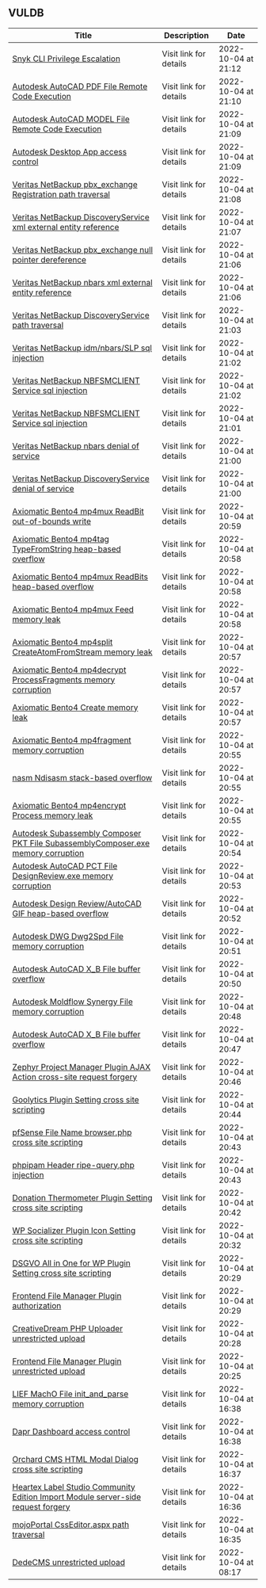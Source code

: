 ## VULDB
|Title|Description|Date|
|---|---|---|
| [Snyk CLI Privilege Escalation](https://vuldb.com/?id.210146) | Visit link for details | 2022-10-04 at 21:12 |
| [Autodesk AutoCAD PDF File Remote Code Execution](https://vuldb.com/?id.210145) | Visit link for details | 2022-10-04 at 21:10 |
| [Autodesk AutoCAD MODEL File Remote Code Execution](https://vuldb.com/?id.210144) | Visit link for details | 2022-10-04 at 21:09 |
| [Autodesk Desktop App access control](https://vuldb.com/?id.210143) | Visit link for details | 2022-10-04 at 21:09 |
| [Veritas NetBackup pbx_exchange Registration path traversal](https://vuldb.com/?id.210142) | Visit link for details | 2022-10-04 at 21:08 |
| [Veritas NetBackup DiscoveryService xml external entity reference](https://vuldb.com/?id.210141) | Visit link for details | 2022-10-04 at 21:07 |
| [Veritas NetBackup pbx_exchange null pointer dereference](https://vuldb.com/?id.210140) | Visit link for details | 2022-10-04 at 21:06 |
| [Veritas NetBackup nbars xml external entity reference](https://vuldb.com/?id.210139) | Visit link for details | 2022-10-04 at 21:06 |
| [Veritas NetBackup DiscoveryService path traversal](https://vuldb.com/?id.210138) | Visit link for details | 2022-10-04 at 21:03 |
| [Veritas NetBackup idm/nbars/SLP sql injection](https://vuldb.com/?id.210137) | Visit link for details | 2022-10-04 at 21:02 |
| [Veritas NetBackup NBFSMCLIENT Service sql injection](https://vuldb.com/?id.210136) | Visit link for details | 2022-10-04 at 21:02 |
| [Veritas NetBackup NBFSMCLIENT Service sql injection](https://vuldb.com/?id.210135) | Visit link for details | 2022-10-04 at 21:01 |
| [Veritas NetBackup nbars denial of service](https://vuldb.com/?id.210134) | Visit link for details | 2022-10-04 at 21:00 |
| [Veritas NetBackup DiscoveryService denial of service](https://vuldb.com/?id.210133) | Visit link for details | 2022-10-04 at 21:00 |
| [Axiomatic Bento4 mp4mux ReadBit out-of-bounds write](https://vuldb.com/?id.210132) | Visit link for details | 2022-10-04 at 20:59 |
| [Axiomatic Bento4 mp4tag TypeFromString heap-based overflow](https://vuldb.com/?id.210131) | Visit link for details | 2022-10-04 at 20:58 |
| [Axiomatic Bento4 mp4mux ReadBits heap-based overflow](https://vuldb.com/?id.210130) | Visit link for details | 2022-10-04 at 20:58 |
| [Axiomatic Bento4 mp4mux Feed memory leak](https://vuldb.com/?id.210129) | Visit link for details | 2022-10-04 at 20:58 |
| [Axiomatic Bento4 mp4split CreateAtomFromStream memory leak](https://vuldb.com/?id.210128) | Visit link for details | 2022-10-04 at 20:57 |
| [Axiomatic Bento4 mp4decrypt ProcessFragments memory corruption](https://vuldb.com/?id.210127) | Visit link for details | 2022-10-04 at 20:57 |
| [Axiomatic Bento4 Create memory leak](https://vuldb.com/?id.210126) | Visit link for details | 2022-10-04 at 20:57 |
| [Axiomatic Bento4 mp4fragment memory corruption](https://vuldb.com/?id.210125) | Visit link for details | 2022-10-04 at 20:55 |
| [nasm Ndisasm stack-based overflow](https://vuldb.com/?id.210124) | Visit link for details | 2022-10-04 at 20:55 |
| [Axiomatic Bento4 mp4encrypt Process memory leak](https://vuldb.com/?id.210123) | Visit link for details | 2022-10-04 at 20:55 |
| [Autodesk Subassembly Composer PKT File SubassemblyComposer.exe memory corruption](https://vuldb.com/?id.210122) | Visit link for details | 2022-10-04 at 20:54 |
| [Autodesk AutoCAD PCT File DesignReview.exe memory corruption](https://vuldb.com/?id.210121) | Visit link for details | 2022-10-04 at 20:53 |
| [Autodesk Design Review/AutoCAD GIF heap-based overflow](https://vuldb.com/?id.210120) | Visit link for details | 2022-10-04 at 20:52 |
| [Autodesk DWG Dwg2Spd File memory corruption](https://vuldb.com/?id.210119) | Visit link for details | 2022-10-04 at 20:51 |
| [Autodesk AutoCAD X_B File buffer overflow](https://vuldb.com/?id.210118) | Visit link for details | 2022-10-04 at 20:50 |
| [Autodesk Moldflow Synergy File memory corruption](https://vuldb.com/?id.210117) | Visit link for details | 2022-10-04 at 20:48 |
| [Autodesk AutoCAD X_B File buffer overflow](https://vuldb.com/?id.210116) | Visit link for details | 2022-10-04 at 20:47 |
| [Zephyr Project Manager Plugin AJAX Action cross-site request forgery](https://vuldb.com/?id.210115) | Visit link for details | 2022-10-04 at 20:46 |
| [Goolytics Plugin Setting cross site scripting](https://vuldb.com/?id.210114) | Visit link for details | 2022-10-04 at 20:44 |
| [pfSense File Name browser.php cross site scripting](https://vuldb.com/?id.210113) | Visit link for details | 2022-10-04 at 20:43 |
| [phpipam Header ripe-query.php injection](https://vuldb.com/?id.210112) | Visit link for details | 2022-10-04 at 20:43 |
| [Donation Thermometer Plugin Setting cross site scripting](https://vuldb.com/?id.210111) | Visit link for details | 2022-10-04 at 20:42 |
| [WP Socializer Plugin Icon Setting cross site scripting](https://vuldb.com/?id.210110) | Visit link for details | 2022-10-04 at 20:32 |
| [DSGVO All in One for WP Plugin Setting cross site scripting](https://vuldb.com/?id.210109) | Visit link for details | 2022-10-04 at 20:29 |
| [Frontend File Manager Plugin authorization](https://vuldb.com/?id.210108) | Visit link for details | 2022-10-04 at 20:29 |
| [CreativeDream PHP Uploader unrestricted upload](https://vuldb.com/?id.210107) | Visit link for details | 2022-10-04 at 20:28 |
| [Frontend File Manager Plugin unrestricted upload](https://vuldb.com/?id.210106) | Visit link for details | 2022-10-04 at 20:25 |
| [LIEF MachO File init_and_parse memory corruption](https://vuldb.com/?id.210105) | Visit link for details | 2022-10-04 at 16:38 |
| [Dapr Dashboard access control](https://vuldb.com/?id.210104) | Visit link for details | 2022-10-04 at 16:38 |
| [Orchard CMS HTML Modal Dialog cross site scripting](https://vuldb.com/?id.210103) | Visit link for details | 2022-10-04 at 16:37 |
| [Heartex Label Studio Community Edition Import Module server-side request forgery](https://vuldb.com/?id.210102) | Visit link for details | 2022-10-04 at 16:36 |
| [mojoPortal CssEditor.aspx path traversal](https://vuldb.com/?id.210101) | Visit link for details | 2022-10-04 at 16:35 |
| [DedeCMS unrestricted upload](https://vuldb.com/?id.210100) | Visit link for details | 2022-10-04 at 08:17 |
